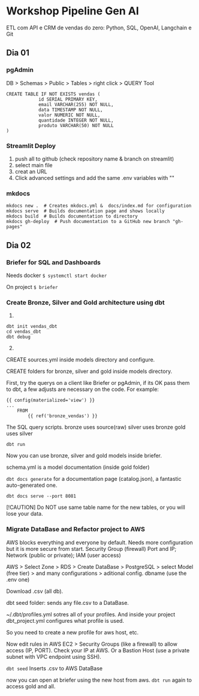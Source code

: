 # Workshop Pipeline Gen AI
ETL com API e CRM de vendas do zero: Python, SQL, OpenAI, Langchain e Git

## Dia 01

### pgAdmin

DB > Schemas > Public  > Tables > right click > QUERY Tool
```
CREATE TABLE IF NOT EXISTS vendas (
			id SERIAL PRIMARY KEY,
			email VARCHAR(255) NOT NULL,
			data TIMESTAMP NOT NULL,
			valor NUMERIC NOT NULL,
			quantidade INTEGER NOT NULL,
			produto VARCHAR(50) NOT NULL
)
```

### Streamlit Deploy

1. push all to github (check repository name & branch on streamlit)
2. select main file
3. creat an URL
4. Click advanced settings and add the same .env variables with ""

### mkdocs

```
mkdocs new .  # Creates mkdocs.yml &  docs/index.md for configuration
mkdocs serve  # Builds documentation page and shows locally
mkdocs build  # Builds documentation to directory
mkdocs gh-deploy  # Push documentation to a GitHub new branch "gh-pages"
```

## Dia 02

### Briefer for SQL and Dashboards

Needs docker `$ systemctl start docker`

On project `$ briefer`

### Create Bronze, Silver and Gold architecture using dbt

1. 
```
dbt init vendas_dbt
cd vendas_dbt
dbt debug
```
2. 
CREATE sources.yml inside models directory and configure.

CREATE folders for bronze, silver and gold inside models directory.

First, try the querys on a client like Briefer or pgAdmin, if its OK pass them to dbt, a few adjusts are necessary on the code. For example:
```
{{ config(materialized='view') }}
...
    FROM 
        {{ ref('bronze_vendas') }}
```

The SQL query scripts.
bronze uses source(raw)
silver uses bronze
gold uses silver

`dbt run`

Now you can use bronze, silver and gold models inside briefer.

schema.yml is a model documentation (inside gold folder)

`dbt docs generate` for a documentation page (catalog.json), a fantastic auto-generated one.

`dbt docs serve --port 8081`

[!CAUTION]
Do NOT use same table name for the new tables, or you will lose your data.

### Migrate DataBase and Refactor project  to AWS

AWS blocks everything and everyone by default. Needs more configuration but it is more secure from start. Security Group (firewall) Port and IP; Network (public or private); IAM (user access)

AWS > Select Zone > RDS > Create DataBase > PostgreSQL > select Model (free tier) > and many configurations > aditional config. dbname (use the .env one)

Download .csv (all db).

dbt seed folder: sends any file.csv to a DataBase.

~/.dbt/profiles.yml sotres all of your profiles. And inside your project dbt_project.yml configures what profile is used.

So you need to create a new profile for aws host, etc.

Now edit rules in AWS EC2 > Security Groups (like a firewall) to allow access (IP, PORT). Check your IP at AWS. Or a Bastion Host (use a private subnet with VPC endpoint using SSH).

`dbt seed` Inserts .csv to AWS DataBase

now you can open at briefer using the new host from aws. `dbt run` again to access gold and all.